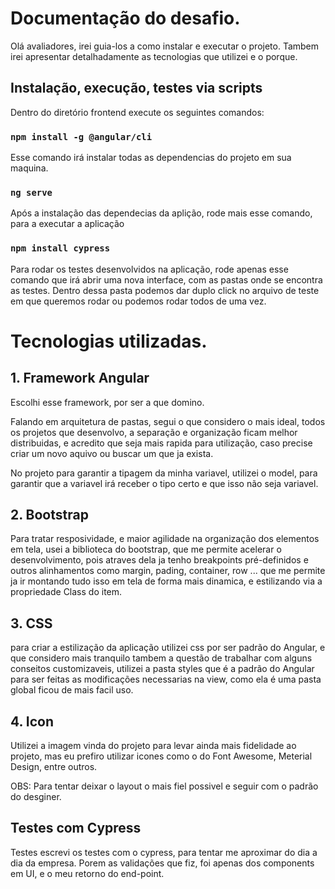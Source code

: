 # Documentação do desafio.

Olá avaliadores, irei guia-los a como instalar e executar o projeto.
Tambem irei apresentar detalhadamente as tecnologias que utilizei e o porque.

## Instalação, execução, testes via scripts

Dentro do diretório frontend execute os seguintes comandos:

### `npm install -g @angular/cli`

Esse comando irá instalar todas as dependencias do projeto em sua maquina.

### `ng serve`

Após a instalação das dependecias da aplição, rode mais esse comando, para a executar a aplicação

### `npm install cypress`

Para rodar os testes desenvolvidos na aplicação, rode apenas esse comando que irá abrir uma nova interface, com as pastas onde se encontra as testes. Dentro dessa pasta podemos dar duplo click no arquivo de teste em que queremos rodar ou podemos rodar todos de uma vez.

# Tecnologias utilizadas.

## 1. Framework Angular

Escolhi esse framework, por ser a que domino.

Falando em arquitetura de pastas, segui o que considero o mais ideal, todos os projetos que desenvolvo, a separação e organização ficam melhor distribuidas, e acredito que seja mais rapida para utilização, caso precise criar um novo aquivo ou buscar um que ja exista.

No projeto para garantir a tipagem da minha variavel, utilizei o model, para garantir que a variavel irá receber o tipo certo e que isso não seja variavel.

## 2. Bootstrap

Para tratar resposividade, e maior agilidade na organização dos elementos em tela, usei a biblioteca do bootstrap, que me permite acelerar o desenvolvimento, pois atraves dela ja tenho breakpoints pré-definidos e outros alinhamentos como margin, pading, container, row ... que me permite ja ir montando tudo isso em tela de forma mais dinamica, e estilizando via a propriedade Class do item.

## 3. CSS

para criar a estilização da aplicação utilizei css por ser padrão do Angular, e que considero mais tranquilo tambem a questão de trabalhar com alguns conseitos customizaveis, utilizei a pasta styles que é a padrão do Angular para ser feitas as modificações necessarias na view, como ela é uma pasta global ficou de mais facil uso.


## 4. Icon

Utilizei a imagem vinda do projeto para levar ainda mais fidelidade ao projeto, mas eu prefiro utilizar icones como o do Font Awesome, Meterial Design, entre outros.

OBS: Para tentar deixar o layout o mais fiel possivel e seguir com o padrão do desginer.

## Testes com Cypress

Testes escrevi os testes com o cypress, para tentar me aproximar do dia a dia da empresa. Porem as validações que fiz, foi apenas dos components em UI, e o meu retorno do end-point.
